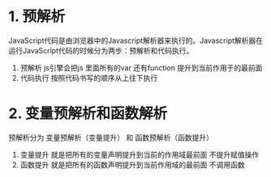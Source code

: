 # 1. 预解析
JavaScript代码是由浏览器中的Javascript解析器来执行的。Javascript解析器在运行JavaScript代码的时候分为两步：预解析和代码执行。  
 1. 预解析 js引擎会把js 里面所有的var 还有function 提升到当前作用于的最前面
 2. 代码执行 按照代码书写的顺序从上往下执行

# 2. 变量预解析和函数解析
预解析分为 变量预解析（变量提升） 和 函数预解析（函数提升）  
 1. 变量提升 就是把所有的变量声明提升到当前的作用域最前面 不提升赋值操作
 2. 函数提升 就是把所有的函数声明提升到当前作用域的最前面 不调用函数








